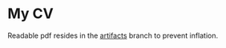 # My CV

Readable pdf resides in the [artifacts](https://github.com/kp2pml30/cv/blob/artifacts/cv.pdf) branch to prevent inflation.

